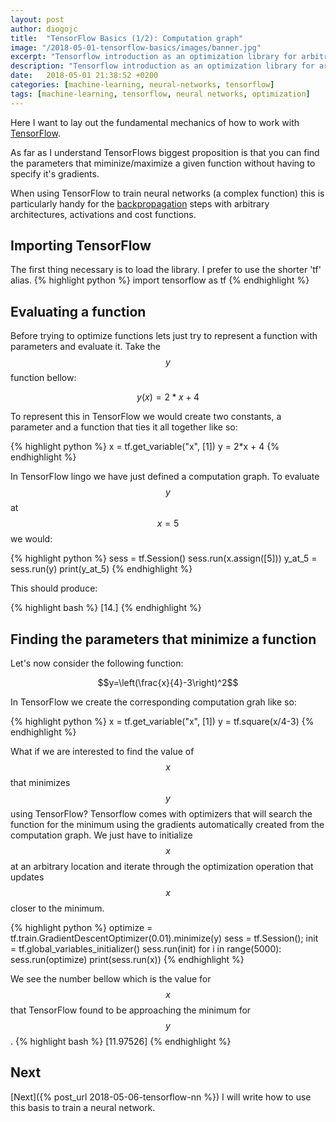```yaml
---
layout: post
author: diogojc
title:  "TensorFlow Basics (1/2): Computation graph"
image: "/2018-05-01-tensorflow-basics/images/banner.jpg"
excerpt: "Tensorflow introduction as an optimization library for arbitrary computation graphs."
description: "Tensorflow introduction as an optimization library for arbitrary computation graphs."
date:   2018-05-01 21:38:52 +0200
categories: [machine-learning, neural-networks, tensorflow]
tags: [machine-learning, tensorflow, neural networks, optimization]
---
```


Here I want to lay out the fundamental mechanics of how to work with [TensorFlow][tensorflow-url].

As far as I understand TensorFlows biggest proposition is that you can find the parameters that miminize/maximize a given function without having to specify it's gradients.

When using TensorFlow to train neural networks (a complex function) this is particularly handy for the [backpropagation](https://en.wikipedia.org/wiki/Backpropagation) steps with arbitrary architectures, activations and cost functions.

## Importing TensorFlow

The first thing necessary is to load the library. I prefer to use the shorter 'tf' alias.
{% highlight python %}
import tensorflow as tf
{% endhighlight %}

## Evaluating a function

Before trying to optimize functions lets just try to represent a function with parameters and evaluate it.
Take the $$y$$ function bellow:

$$y(x) = 2*x + 4$$

To represent this in TensorFlow we would create two constants, a parameter and a function that ties it all together like so: 

{% highlight python %}
x = tf.get_variable("x", [1])
y = 2*x + 4
{% endhighlight %}

In TensorFlow lingo we have just defined a computation graph. To evaluate $$y$$ at $$x=5$$ we would:

{% highlight python %}
sess = tf.Session()
sess.run(x.assign([5]))
y_at_5 = sess.run(y)
print(y_at_5)
{% endhighlight %}

This should produce:

{% highlight bash %}
[14.]
{% endhighlight %}

## Finding the parameters that minimize a function

Let's now consider the following function:

$$y=\left(\frac{x}{4}-3\right)^2$$

In TensorFlow we create the corresponding computation grah like so:

{% highlight python %}
x = tf.get_variable("x", [1])
y = tf.square(x/4-3)
{% endhighlight %}

What if we are interested to find the value of $$x$$ that minimizes $$y$$ using TensorFlow?
Tensorflow comes with optimizers that will search the function for the minimum using the gradients automatically created from the computation graph.
We just have to initialize $$x$$ at an arbitrary location and iterate through the optimization operation that updates $$x$$ closer to the minimum.

{% highlight python %}
optimize = tf.train.GradientDescentOptimizer(0.01).minimize(y)
sess = tf.Session();
init = tf.global_variables_initializer()
sess.run(init)
for i in range(5000):
    sess.run(optimize)
print(sess.run(x))
{% endhighlight %}

We see the number bellow which is the value for $$x$$ that TensorFlow found to be approaching the minimum for $$y$$.
{% highlight bash %}
[11.97526]
{% endhighlight %}

## Next
[Next]({% post_url 2018-05-06-tensorflow-nn %}) I will write how to use this basis to train a neural network.

[tensorflow-url]: https://www.tensorflow.org/


